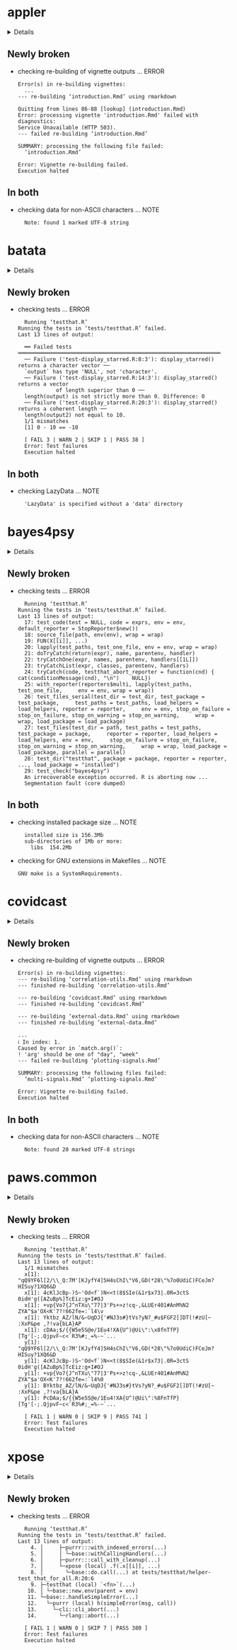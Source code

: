 # appler

<details>

* Version: 0.2.0
* GitHub: https://github.com/ashbaldry/appler
* Source code: https://github.com/cran/appler
* Date/Publication: 2023-02-02 20:00:02 UTC
* Number of recursive dependencies: 61

Run `revdepcheck::cloud_details(, "appler")` for more info

</details>

## Newly broken

*   checking re-building of vignette outputs ... ERROR
    ```
    Error(s) in re-building vignettes:
      ...
    --- re-building ‘introduction.Rmd’ using rmarkdown
    
    Quitting from lines 86-88 [lookup] (introduction.Rmd)
    Error: processing vignette 'introduction.Rmd' failed with diagnostics:
    Service Unavailable (HTTP 503).
    --- failed re-building ‘introduction.Rmd’
    
    SUMMARY: processing the following file failed:
      ‘introduction.Rmd’
    
    Error: Vignette re-building failed.
    Execution halted
    ```

## In both

*   checking data for non-ASCII characters ... NOTE
    ```
      Note: found 1 marked UTF-8 string
    ```

# batata

<details>

* Version: 0.2.1
* GitHub: https://github.com/feddelegrand7/batata
* Source code: https://github.com/cran/batata
* Date/Publication: 2021-03-08 09:50:02 UTC
* Number of recursive dependencies: 64

Run `revdepcheck::cloud_details(, "batata")` for more info

</details>

## Newly broken

*   checking tests ... ERROR
    ```
      Running ‘testthat.R’
    Running the tests in ‘tests/testthat.R’ failed.
    Last 13 lines of output:
      
      ══ Failed tests ════════════════════════════════════════════════════════════════
      ── Failure ('test-display_starred.R:8:3'): display_starred() returns a character vector ──
      `output` has type 'NULL', not 'character'.
      ── Failure ('test-display_starred.R:14:3'): display_starred() returns a vector
                of length superior than 0 ──
      length(output) is not strictly more than 0. Difference: 0
      ── Failure ('test-display_starred.R:20:3'): display_starred() returns a coherent length ──
      length(output2) not equal to 10.
      1/1 mismatches
      [1] 0 - 10 == -10
      
      [ FAIL 3 | WARN 2 | SKIP 1 | PASS 38 ]
      Error: Test failures
      Execution halted
    ```

## In both

*   checking LazyData ... NOTE
    ```
      'LazyData' is specified without a 'data' directory
    ```

# bayes4psy

<details>

* Version: 1.2.11
* GitHub: https://github.com/bstatcomp/bayes4psy
* Source code: https://github.com/cran/bayes4psy
* Date/Publication: 2023-03-22 20:30:02 UTC
* Number of recursive dependencies: 99

Run `revdepcheck::cloud_details(, "bayes4psy")` for more info

</details>

## Newly broken

*   checking tests ... ERROR
    ```
      Running ‘testthat.R’
    Running the tests in ‘tests/testthat.R’ failed.
    Last 13 lines of output:
      17: test_code(test = NULL, code = exprs, env = env, default_reporter = StopReporter$new())
      18: source_file(path, env(env), wrap = wrap)
      19: FUN(X[[i]], ...)
      20: lapply(test_paths, test_one_file, env = env, wrap = wrap)
      21: doTryCatch(return(expr), name, parentenv, handler)
      22: tryCatchOne(expr, names, parentenv, handlers[[1L]])
      23: tryCatchList(expr, classes, parentenv, handlers)
      24: tryCatch(code, testthat_abort_reporter = function(cnd) {    cat(conditionMessage(cnd), "\n")    NULL})
      25: with_reporter(reporters$multi, lapply(test_paths, test_one_file,     env = env, wrap = wrap))
      26: test_files_serial(test_dir = test_dir, test_package = test_package,     test_paths = test_paths, load_helpers = load_helpers, reporter = reporter,     env = env, stop_on_failure = stop_on_failure, stop_on_warning = stop_on_warning,     wrap = wrap, load_package = load_package)
      27: test_files(test_dir = path, test_paths = test_paths, test_package = package,     reporter = reporter, load_helpers = load_helpers, env = env,     stop_on_failure = stop_on_failure, stop_on_warning = stop_on_warning,     wrap = wrap, load_package = load_package, parallel = parallel)
      28: test_dir("testthat", package = package, reporter = reporter,     ..., load_package = "installed")
      29: test_check("bayes4psy")
      An irrecoverable exception occurred. R is aborting now ...
      Segmentation fault (core dumped)
    ```

## In both

*   checking installed package size ... NOTE
    ```
      installed size is 156.3Mb
      sub-directories of 1Mb or more:
        libs  154.2Mb
    ```

*   checking for GNU extensions in Makefiles ... NOTE
    ```
    GNU make is a SystemRequirements.
    ```

# covidcast

<details>

* Version: 0.5.0
* GitHub: https://github.com/cmu-delphi/covidcast
* Source code: https://github.com/cran/covidcast
* Date/Publication: 2023-06-01 20:10:02 UTC
* Number of recursive dependencies: 93

Run `revdepcheck::cloud_details(, "covidcast")` for more info

</details>

## Newly broken

*   checking re-building of vignette outputs ... ERROR
    ```
    Error(s) in re-building vignettes:
    --- re-building ‘correlation-utils.Rmd’ using rmarkdown
    --- finished re-building ‘correlation-utils.Rmd’
    
    --- re-building ‘covidcast.Rmd’ using rmarkdown
    --- finished re-building ‘covidcast.Rmd’
    
    --- re-building ‘external-data.Rmd’ using rmarkdown
    --- finished re-building ‘external-data.Rmd’
    
    ...
    ℹ In index: 1.
    Caused by error in `match.arg()`:
    ! 'arg' should be one of "day", "week"
    --- failed re-building ‘plotting-signals.Rmd’
    
    SUMMARY: processing the following files failed:
      ‘multi-signals.Rmd’ ‘plotting-signals.Rmd’
    
    Error: Vignette re-building failed.
    Execution halted
    ```

## In both

*   checking data for non-ASCII characters ... NOTE
    ```
      Note: found 20 marked UTF-8 strings
    ```

# paws.common

<details>

* Version: 0.5.6
* GitHub: NA
* Source code: https://github.com/cran/paws.common
* Date/Publication: 2023-03-06 12:20:02 UTC
* Number of recursive dependencies: 46

Run `revdepcheck::cloud_details(, "paws.common")` for more info

</details>

## Newly broken

*   checking tests ... ERROR
    ```
      Running ‘testthat.R’
    Running the tests in ‘tests/testthat.R’ failed.
    Last 13 lines of output:
      1/1 mismatches
      x[1]: "qQ9YF6l[2/\\_Q:7M'[KJyfY4]5H4sChI\"V6,GD(*28\"%7o0UdiC)FCeJm?HISuy?1XQ6&D
      x[1]: 4cKlJcBp-)S~'Od<f`)N<<t(8$SIe(&1r$x73|.0R=3ctS 0idH'g([AZuBp%]TcEiz:g+I#OJ
      x[1]: +vp{Vo7{J^nTXu\"77|3'Ps+>z!cq-,&LUEr401#AnM%N2 ZYA^$a'OX<K'7?!662fe=:`l4\v
      x[1]: Yktbz_AZ/lN/&~UqDJ{'#NJ3s#}tVs?yN?_#u$FGF2[]DT(!#zU[~ :XxP&pe ,?!va{bLA}AP
      x[1]: cDAa;$/{{W5e5S@e/1Eu4!XA{U^)@Ui\":\x8fnTfP}[Tg'[-;.QjpvF~c<`R3%#;_=%-~`...
      y[1]: "qQ9YF6l[2/\\_Q:7M'[KJyfY4]5H4sChI\"V6,GD(*28\"%7o0UdiC)FCeJm?HISuy?1XQ6&D
      y[1]: 4cKlJcBp-)S~'Od<f`)N<<t(8$SIe(&1r$x73|.0R=3ctS 0idH'g([AZuBp%]TcEiz:g+I#OJ
      y[1]: +vp{Vo7{J^nTXu\"77|3'Ps+>z!cq-,&LUEr401#AnM%N2 ZYA^$a'OX<K'7?!662fe=:`l4%0
      y[1]: BYktbz_AZ/lN/&~UqDJ{'#NJ3s#}tVs?yN?_#u$FGF2[]DT(!#zU[~ :XxP&pe ,?!va{bLA}A
      y[1]: PcDAa;$/{{W5e5S@e/1Eu4!XA{U^)@Ui\":%8FnTfP}[Tg'[-;.QjpvF~c<`R3%#;_=%-~`...
      
      [ FAIL 1 | WARN 0 | SKIP 9 | PASS 741 ]
      Error: Test failures
      Execution halted
    ```

# xpose

<details>

* Version: 0.4.16
* GitHub: https://github.com/UUPharmacometrics/xpose
* Source code: https://github.com/cran/xpose
* Date/Publication: 2023-04-18 20:50:02 UTC
* Number of recursive dependencies: 109

Run `revdepcheck::cloud_details(, "xpose")` for more info

</details>

## Newly broken

*   checking tests ... ERROR
    ```
      Running ‘testthat.R’
    Running the tests in ‘tests/testthat.R’ failed.
    Last 13 lines of output:
        4. │     ├─purrr:::with_indexed_errors(...)
        5. │     │ └─base::withCallingHandlers(...)
        6. │     ├─purrr:::call_with_cleanup(...)
        7. │     └─xpose (local) .f(.x[[i]], ...)
        8. │       └─base::do.call(...) at tests/testthat/helper-test_that_for_all.R:20:6
        9. ├─testthat (local) `<fn>`(...)
       10. │ └─base::new.env(parent = env)
       11. └─base::.handleSimpleError(...)
       12.   └─purrr (local) h(simpleError(msg, call))
       13.     └─cli::cli_abort(...)
       14.       └─rlang::abort(...)
      
      [ FAIL 1 | WARN 0 | SKIP 7 | PASS 380 ]
      Error: Test failures
      Execution halted
    ```

